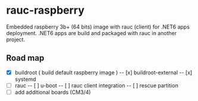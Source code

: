 # rauc-raspberry

Embedded raspberry 3b+ (64 bits) image with rauc (client) for .NET6 apps deployment.
.NET6 apps are build and packaged with rauc in another project.


## Road map
- [x] buildroot ( build default raspberry image )
-- [x] buildroot-external
-- [x] systemd
- [ ] rauc
-- [ ] u-boot
-- [ ] rauc client integration
-- [ ] rescue partition
- [ ] add additional boards (CM3/4)
